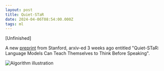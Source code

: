 ```yaml
---
layout: post
title: Quiet-STaR
date: 2024-04-06T08:54:00.000Z
tags: ml
---
```

\[Unfinished]

A new [preprint](http://arxiv.org/abs/2403.09629) from Stanford, arxiv-ed 3 weeks ago entitled "Quiet-STaR: Language Models Can Teach Themselves to Think Before Speaking".

![](/assets/uploads/screenshot-2024-04-06-at-8.57.50 am.png "Algorithm illustration")
